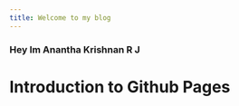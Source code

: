 ```yaml
---
title: Welcome to my blog
---
```



### Hey Im Anantha Krishnan R J


# Introduction to Github Pages

